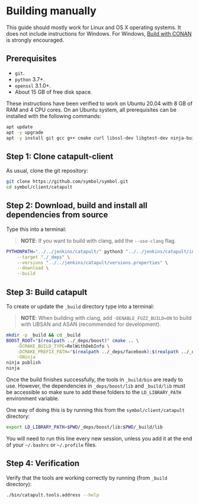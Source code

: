 # Building manually

This guide should mostly work for Linux and OS X operating systems.
It does not include instructions for Windows.
For Windows, [Build with CONAN](BUILD-conan.md) is strongly encouraged.

## Prerequisites

- ``git``.
- ``python`` 3.7+.
- ``openssl`` 3.1.0+.
- About 15 GB of free disk space.

These instructions have been verified to work on Ubuntu 20.04 with 8 GB of RAM and 4 CPU cores.
On an Ubuntu system, all prerequisites can be installed with the following commands:

```sh
apt update
apt -y upgrade
apt -y install git gcc g++ cmake curl libssl-dev libgtest-dev ninja-build pkg-config python3-pip
```

## Step 1: Clone catapult-client

As usual, clone the git repository:

```sh
git clone https://github.com/symbol/symbol.git
cd symbol/client/catapult
```

## Step 2: Download, build and install all dependencies from source

Type this into a terminal:

> **NOTE**:
> If you want to build with clang, add the `--use-clang` flag.

```sh
PYTHONPATH="../../jenkins/catapult/" python3 "../../jenkins/catapult/installDepsLocal.py" \
	--target "./_deps" \
	--versions "../../jenkins/catapult/versions.properties" \
	--download \
	--build
```

## Step 3: Build catapult

To create or update the ``_build`` directory type into a terminal:

> **NOTE**:
> When building with clang, add `-DENABLE_FUZZ_BUILD=ON` to build with UBSAN and ASAN (recommended for development).

```sh
mkdir -p _build && cd _build
BOOST_ROOT="$(realpath ../_deps/boost)" cmake .. \
	-DCMAKE_BUILD_TYPE=RelWithDebInfo \
	-DCMAKE_PREFIX_PATH="$(realpath ../_deps/facebook);$(realpath ../_deps/google);$(realpath ../_deps/mongodb);$(realpath ../_deps/zeromq)" \
	-GNinja
ninja publish
ninja
```

Once the build finishes successfully, the tools in ``_build/bin`` are ready to use. However, the dependencies in ``_deps/boost/lib`` and ``_build/lib`` must be accessible so make sure to add these folders to the ``LD_LIBRARY_PATH`` environment variable.

One way of doing this is by running this from the ``symbol/client/catapult`` directory:

  ```sh
  export LD_LIBRARY_PATH=$PWD/_deps/boost/lib:$PWD/_build/lib
  ```

You will need to run this line every new session, unless you add it at the end of your ``~/.bashrc`` or ``~/.profile`` files.

## Step 4: Verification

Verify that the tools are working correctly by running (from ``_build`` directory):

```sh
./bin/catapult.tools.address --help
```
